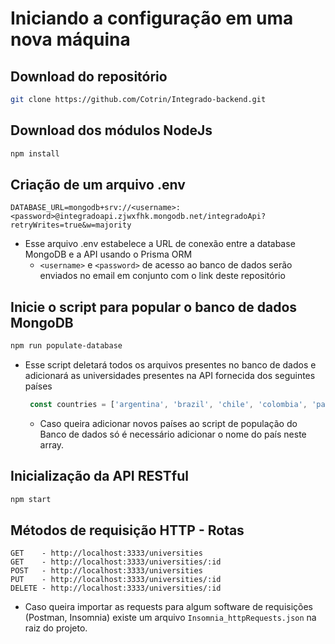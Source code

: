 #  Iniciando a configuração em uma nova máquina

## Download do repositório 

```bash
git clone https://github.com/Cotrin/Integrado-backend.git
```
## Download dos módulos NodeJs

```bash
npm install
```

## Criação de um arquivo .env

```
DATABASE_URL=mongodb+srv://<username>:<password>@integradoapi.zjwxfhk.mongodb.net/integradoApi?retryWrites=true&w=majority
```
- Esse arquivo .env estabelece a URL de conexão entre a database MongoDB e a API usando o Prisma ORM 
  - `<username>` e `<password>` de acesso ao banco de dados serão enviados no email em conjunto com o link deste repositório


## Inicie o script para popular o banco de dados MongoDB

```bash
npm run populate-database
```
 - Esse script deletará todos os arquivos presentes no banco de dados e adicionará as universidades presentes na API fornecida dos seguintes países
   ```js
    const countries = ['argentina', 'brazil', 'chile', 'colombia', 'paraguay', 'peru', 'suriname', 'uruguay']
    ```
   - Caso queira adicionar novos países ao script de população do Banco de dados só é necessário adicionar o nome do país neste array.

## Inicialização da API RESTful

<!-- trocar -->
```bash
npm start 
```

## Métodos de requisição HTTP - Rotas

```
GET    - http://localhost:3333/universities
GET    - http://localhost:3333/universities/:id
POST   - http://localhost:3333/universities
PUT    - http://localhost:3333/universities/:id
DELETE - http://localhost:3333/universities/:id
```
  - Caso queira importar as requests para algum software de requisições (Postman, Insomnia) existe um arquivo `Insomnia_httpRequests.json` na raiz do projeto.
